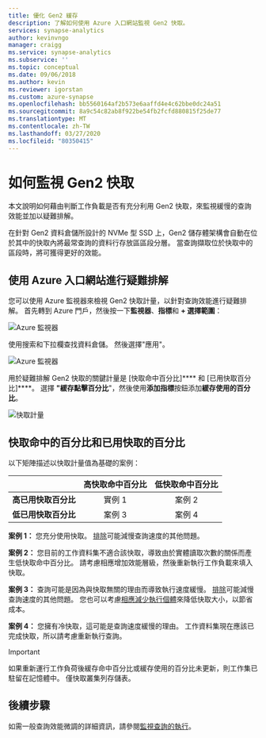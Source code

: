 ```yaml
---
title: 優化 Gen2 緩存
description: 了解如何使用 Azure 入口網站監視 Gen2 快取。
services: synapse-analytics
author: kevinvngo
manager: craigg
ms.service: synapse-analytics
ms.subservice: ''
ms.topic: conceptual
ms.date: 09/06/2018
ms.author: kevin
ms.reviewer: igorstan
ms.custom: azure-synapse
ms.openlocfilehash: bb5560164af2b573e6aaffd4e4c62bbe0dc24a51
ms.sourcegitcommit: 8a9c54c82ab8f922be54fb2fcfd880815f25de77
ms.translationtype: MT
ms.contentlocale: zh-TW
ms.lasthandoff: 03/27/2020
ms.locfileid: "80350415"
---
```

# <a name="how-to-monitor-the-gen2-cache"></a>如何監視 Gen2 快取

本文說明如何藉由判斷工作負載是否有充分利用 Gen2 快取，來監視緩慢的查詢效能並加以疑難排解。

在針對 Gen2 資料倉儲所設計的 NVMe 型 SSD 上，Gen2 儲存體架構會自動在位於其中的快取內將最常查詢的資料行存放區區段分層。 當查詢擷取位於快取中的區段時，將可獲得更好的效能。
 
## <a name="troubleshoot-using-the-azure-portal"></a>使用 Azure 入口網站進行疑難排解

您可以使用 Azure 監視器來檢視 Gen2 快取計量，以針對查詢效能進行疑難排解。 首先轉到 Azure 門戶，然後按一下**監視器**、**指標**和 **+ 選擇範圍**：

![Azure 監視器](./media/sql-data-warehouse-how-to-monitor-cache/cache-0.png)

使用搜索和下拉欄查找資料倉儲。 然後選擇"應用"。

![Azure 監視器](./media/sql-data-warehouse-how-to-monitor-cache/cache-1.png)

用於疑難排解 Gen2 快取的關鍵計量是 [快取命中百分比]**** 和 [已用快取百分比]****。 選擇 **"緩存點擊百分比**"，然後使用**添加指標**按鈕添加**緩存使用的百分比**。 

![快取計量](./media/sql-data-warehouse-how-to-monitor-cache/cache-2.png)

## <a name="cache-hit-and-used-percentage"></a>快取命中的百分比和已用快取的百分比

以下矩陣描述以快取計量值為基礎的案例：

|                                | **高快取命中百分比** | **低快取命中百分比** |
| :----------------------------: | :---------------------------: | :--------------------------: |
| **高已用快取百分比** |          實例 1           |          案例 2          |
| **低已用快取百分比**  |          案例 3           |          案例 4          |

**案例 1：** 您充分使用快取。 [排除](sql-data-warehouse-manage-monitor.md)可能減慢查詢速度的其他問題。

**案例 2：** 您目前的工作資料集不適合該快取，導致由於實體讀取次數的關係而產生低快取命中百分比。 請考慮相應增加效能層級，然後重新執行工作負載來填入快取。

**案例 3：** 查詢可能是因為與快取無關的理由而導致執行速度緩慢。 [排除](sql-data-warehouse-manage-monitor.md)可能減慢查詢速度的其他問題。 您也可以考慮[相應減少執行個體](sql-data-warehouse-manage-monitor.md)來降低快取大小，以節省成本。 

**案例 4：** 您擁有冷快取，這可能是查詢速度緩慢的理由。 工作資料集現在應該已完成快取，所以請考慮重新執行查詢。 

> [!IMPORTANT]
> 如果重新運行工作負荷後緩存命中百分比或緩存使用的百分比未更新，則工作集已駐留在記憶體中。 僅快取叢集列存儲表。

## <a name="next-steps"></a>後續步驟
如需一般查詢效能微調的詳細資訊，請參閱[監視查詢的執行](sql-data-warehouse-manage-monitor.md#monitor-query-execution)。
